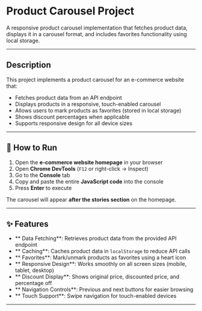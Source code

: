 #  Product Carousel Project

A responsive product carousel implementation that fetches product data, displays it in a carousel format, and includes favorites functionality using local storage.

---

##  Description

This project implements a product carousel for an e-commerce website that:

-  Fetches product data from an API endpoint  
-  Displays products in a responsive, touch-enabled carousel  
-  Allows users to mark products as favorites (stored in local storage)  
-  Shows discount percentages when applicable  
-  Supports responsive design for all device sizes  

---

## 🚀 How to Run

1. Open the **e-commerce website homepage** in your browser  
2. Open **Chrome DevTools** (`F12` or right-click → Inspect)  
3. Go to the **Console** tab  
4. Copy and paste the entire **JavaScript code** into the console  
5. Press **Enter** to execute  

 The carousel will appear **after the stories section** on the homepage.

---

## ✨ Features

- ** Data Fetching**: Retrieves product data from the provided API endpoint
- ** Caching**: Caches product data in `localStorage` to reduce API calls
- ** Favorites**: Mark/unmark products as favorites using a heart icon
- ** Responsive Design**: Works smoothly on all screen sizes (mobile, tablet, desktop)
- ** Discount Display**: Shows original price, discounted price, and percentage off
- ** Navigation Controls**: Previous and next buttons for easier browsing
- ** Touch Support**: Swipe navigation for touch-enabled devices

---

